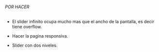 ###### POR HACER ######

- El slider infinito ocupa mucho mas que el ancho de la pantalla, es decir tiene overflow.

- Hacer la pagina responsiva.

- Slider con dos niveles.




